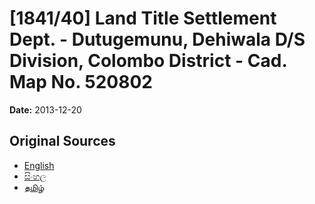 # [1841/40] Land Title Settlement Dept. - Dutugemunu, Dehiwala D/S Division, Colombo District - Cad. Map No. 520802

**Date:** 2013-12-20

## Original Sources

- [English](https://documents.gov.lk/view/extra-gazettes/2013/12/1841-40_E.pdf)
- [සිංහල](https://documents.gov.lk/view/extra-gazettes/2013/12/1841-40_S.pdf)
- [தமிழ்](https://documents.gov.lk/view/extra-gazettes/2013/12/1841-40_T.pdf)
